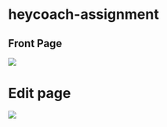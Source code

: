# heycoach-assignment

<h2>Front Page</h2>
<img src="https://cdn-images-1.medium.com/max/1200/1*wXq_gR7d0kWnE9N8ZHuhng.png"/>
<h1>Edit page</h1>
<img src="https://cdn-images-1.medium.com/max/1200/1*m60lIsdH1L0rn12OUmG0oQ.png"/>
